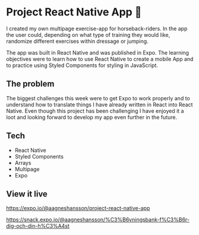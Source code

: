 # Project React Native App 📱

I created my own multipage exercise-app for horseback-riders. In the app the user could, depending on what type of training they would like, randomize different exercises within dressage or jumping. 

The app was built in React Native and was published in Expo. The learning objectives were to learn how to use React Native to create a mobile App and to practice using Styled Components for styling in JavaScript.

## The problem 

The biggest challenges this week were to get Expo to work properly and to understand how to translate things I have already written in React into React Native. Even though this project has been challenging I have enjoyed it a loot and looking forward to develop my app even further in the future. 

## Tech 
  - React Native
  - Styled Components
  - Arrays
  - Multipage
  - Expo

## View it live

https://expo.io/@aagneshansson/project-react-native-app

https://snack.expo.io/@aagneshansson/%C3%B6vningsbank-f%C3%B6r-dig-och-din-h%C3%A4st
